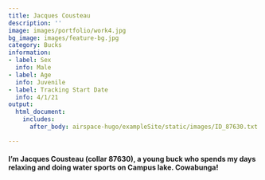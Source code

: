 ```yaml
---
title: Jacques Cousteau
description: ''
image: images/portfolio/work4.jpg
bg_image: images/feature-bg.jpg
category: Bucks
information:
- label: Sex
  info: Male
- label: Age
  info: Juvenile
- label: Tracking Start Date
  info: 4/1/21
output:
  html_document:
    includes:
      after_body: airspace-hugo/exampleSite/static/images/ID_87630.txt

---
```

#### I’m Jacques Cousteau (collar 87630), a young buck who spends my days relaxing and doing water sports on Campus lake. Cowabunga!

